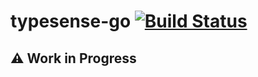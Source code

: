 # typesense-go [![Build Status](https://cloud.drone.io/api/badges/v-byte-cpu/typesense-go/status.svg)](https://cloud.drone.io/v-byte-cpu/typesense-go)

## :warning: Work in Progress
